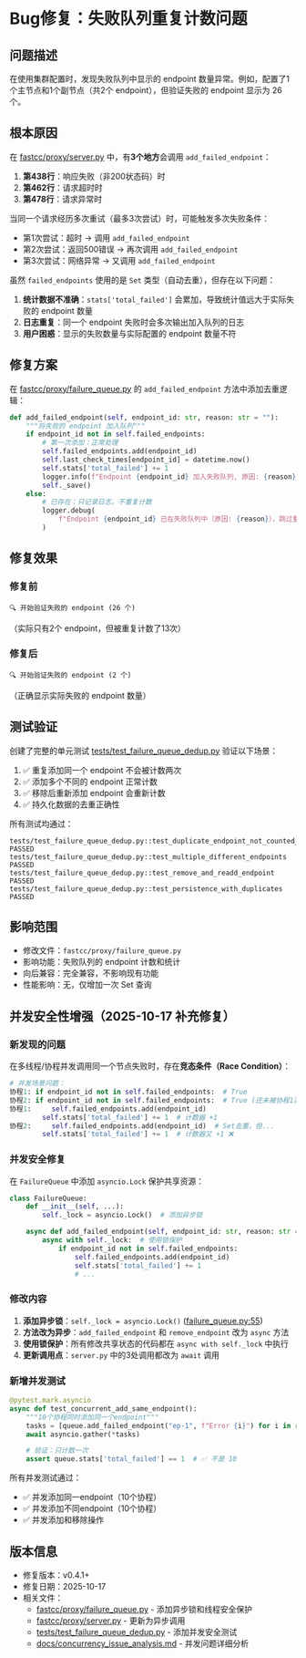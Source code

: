 # Bug修复：失败队列重复计数问题

## 问题描述

在使用集群配置时，发现失败队列中显示的 endpoint 数量异常。例如，配置了1个主节点和1个副节点（共2个 endpoint），但验证失败的 endpoint 显示为 26 个。

## 根本原因

在 [fastcc/proxy/server.py](../fastcc/proxy/server.py) 中，有**3个地方**会调用 `add_failed_endpoint`：

1. **第438行**：响应失败（非200状态码）时
2. **第462行**：请求超时时
3. **第478行**：请求异常时

当同一个请求经历多次重试（最多3次尝试）时，可能触发多次失败条件：
- 第1次尝试：超时 → 调用 `add_failed_endpoint`
- 第2次尝试：返回500错误 → 再次调用 `add_failed_endpoint`
- 第3次尝试：网络异常 → 又调用 `add_failed_endpoint`

虽然 `failed_endpoints` 使用的是 `Set` 类型（自动去重），但存在以下问题：

1. **统计数据不准确**：`stats['total_failed']` 会累加，导致统计值远大于实际失败的 endpoint 数量
2. **日志重复**：同一个 endpoint 失败时会多次输出加入队列的日志
3. **用户困惑**：显示的失败数量与实际配置的 endpoint 数量不符

## 修复方案

在 [fastcc/proxy/failure_queue.py](../fastcc/proxy/failure_queue.py) 的 `add_failed_endpoint` 方法中添加去重逻辑：

```python
def add_failed_endpoint(self, endpoint_id: str, reason: str = ""):
    """将失败的 endpoint 加入队列"""
    if endpoint_id not in self.failed_endpoints:
        # 第一次添加：正常处理
        self.failed_endpoints.add(endpoint_id)
        self.last_check_times[endpoint_id] = datetime.now()
        self.stats['total_failed'] += 1
        logger.info(f"Endpoint {endpoint_id} 加入失败队列, 原因: {reason}")
        self._save()
    else:
        # 已存在：只记录日志，不重复计数
        logger.debug(
            f"Endpoint {endpoint_id} 已在失败队列中（原因: {reason}），跳过重复添加"
        )
```

## 修复效果

### 修复前
```
🔍 开始验证失败的 endpoint (26 个)
```
（实际只有2个 endpoint，但被重复计数了13次）

### 修复后
```
🔍 开始验证失败的 endpoint (2 个)
```
（正确显示实际失败的 endpoint 数量）

## 测试验证

创建了完整的单元测试 [tests/test_failure_queue_dedup.py](../tests/test_failure_queue_dedup.py) 验证以下场景：

1. ✅ 重复添加同一个 endpoint 不会被计数两次
2. ✅ 添加多个不同的 endpoint 正常计数
3. ✅ 移除后重新添加 endpoint 会重新计数
4. ✅ 持久化数据的去重正确性

所有测试均通过：

```
tests/test_failure_queue_dedup.py::test_duplicate_endpoint_not_counted_twice PASSED
tests/test_failure_queue_dedup.py::test_multiple_different_endpoints PASSED
tests/test_failure_queue_dedup.py::test_remove_and_readd_endpoint PASSED
tests/test_failure_queue_dedup.py::test_persistence_with_duplicates PASSED
```

## 影响范围

- 修改文件：`fastcc/proxy/failure_queue.py`
- 影响功能：失败队列的 endpoint 计数和统计
- 向后兼容：完全兼容，不影响现有功能
- 性能影响：无，仅增加一次 Set 查询

## 并发安全性增强（2025-10-17 补充修复）

### 新发现的问题

在多线程/协程并发调用同一个节点失败时，存在**竞态条件（Race Condition）**：

```python
# 并发场景问题：
协程1: if endpoint_id not in self.failed_endpoints:  # True
协程2: if endpoint_id not in self.failed_endpoints:  # True (还未被协程1添加)
协程1:     self.failed_endpoints.add(endpoint_id)
        self.stats['total_failed'] += 1  # 计数器 +1
协程2:     self.failed_endpoints.add(endpoint_id)  # Set去重，但...
        self.stats['total_failed'] += 1  # 计数器又 +1 ❌
```

### 并发安全修复

在 `FailureQueue` 中添加 `asyncio.Lock` 保护共享资源：

```python
class FailureQueue:
    def __init__(self, ...):
        self._lock = asyncio.Lock()  # 添加异步锁

    async def add_failed_endpoint(self, endpoint_id: str, reason: str = ""):
        async with self._lock:  # 使用锁保护
            if endpoint_id not in self.failed_endpoints:
                self.failed_endpoints.add(endpoint_id)
                self.stats['total_failed'] += 1
                # ...
```

### 修改内容

1. **添加异步锁**：`self._lock = asyncio.Lock()` ([failure_queue.py:55](../fastcc/proxy/failure_queue.py#L55))
2. **方法改为异步**：`add_failed_endpoint` 和 `remove_endpoint` 改为 `async` 方法
3. **使用锁保护**：所有修改共享状态的代码都在 `async with self._lock` 中执行
4. **更新调用点**：`server.py` 中的3处调用都改为 `await` 调用

### 新增并发测试

```python
@pytest.mark.asyncio
async def test_concurrent_add_same_endpoint():
    """10个协程同时添加同一个endpoint"""
    tasks = [queue.add_failed_endpoint("ep-1", f"Error {i}") for i in range(10)]
    await asyncio.gather(*tasks)

    # 验证：只计数一次
    assert queue.stats['total_failed'] == 1  # ✅ 不是 10
```

所有并发测试通过：
- ✅ 并发添加同一endpoint（10个协程）
- ✅ 并发添加不同endpoint（10个协程）
- ✅ 并发添加和移除操作

## 版本信息

- 修复版本：v0.4.1+
- 修复日期：2025-10-17
- 相关文件：
  - [fastcc/proxy/failure_queue.py](../fastcc/proxy/failure_queue.py) - 添加异步锁和线程安全保护
  - [fastcc/proxy/server.py](../fastcc/proxy/server.py) - 更新为异步调用
  - [tests/test_failure_queue_dedup.py](../tests/test_failure_queue_dedup.py) - 添加并发安全测试
  - [docs/concurrency_issue_analysis.md](concurrency_issue_analysis.md) - 并发问题详细分析
